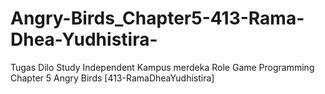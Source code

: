 # Angry-Birds_Chapter5-413-Rama-Dhea-Yudhistira-
Tugas Dilo Study Independent Kampus merdeka Role Game Programming Chapter 5 Angry Birds [413-RamaDheaYudhistira]
